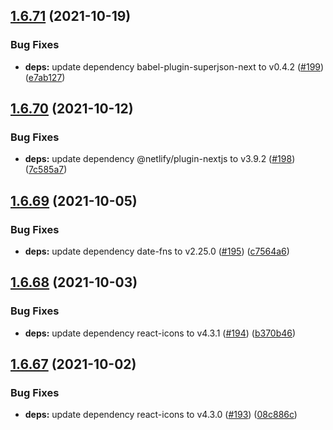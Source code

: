 ## [1.6.71](https://github.com/dds/bosabosa.org/compare/v1.6.70...v1.6.71) (2021-10-19)


### Bug Fixes

* **deps:** update dependency babel-plugin-superjson-next to v0.4.2 ([#199](https://github.com/dds/bosabosa.org/issues/199)) ([e7ab127](https://github.com/dds/bosabosa.org/commit/e7ab1278854547a286e4ed3c847d3238404a0557))



## [1.6.70](https://github.com/dds/bosabosa.org/compare/v1.6.69...v1.6.70) (2021-10-12)


### Bug Fixes

* **deps:** update dependency @netlify/plugin-nextjs to v3.9.2 ([#198](https://github.com/dds/bosabosa.org/issues/198)) ([7c585a7](https://github.com/dds/bosabosa.org/commit/7c585a721643582e13b2c89d8d6379052e8b3133))



## [1.6.69](https://github.com/dds/bosabosa.org/compare/v1.6.68...v1.6.69) (2021-10-05)


### Bug Fixes

* **deps:** update dependency date-fns to v2.25.0 ([#195](https://github.com/dds/bosabosa.org/issues/195)) ([c7564a6](https://github.com/dds/bosabosa.org/commit/c7564a658ecaa327918290c78429ff0ce2ec1342))



## [1.6.68](https://github.com/dds/bosabosa.org/compare/v1.6.67...v1.6.68) (2021-10-03)


### Bug Fixes

* **deps:** update dependency react-icons to v4.3.1 ([#194](https://github.com/dds/bosabosa.org/issues/194)) ([b370b46](https://github.com/dds/bosabosa.org/commit/b370b46a002f2976d1d6a92fcfb3fc7d5a9a2df5))



## [1.6.67](https://github.com/dds/bosabosa.org/compare/v1.6.66...v1.6.67) (2021-10-02)


### Bug Fixes

* **deps:** update dependency react-icons to v4.3.0 ([#193](https://github.com/dds/bosabosa.org/issues/193)) ([08c886c](https://github.com/dds/bosabosa.org/commit/08c886caa45e01ea0bcc39801341ad12f6e876c7))



